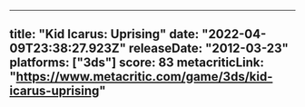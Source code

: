 
---
title: "Kid Icarus: Uprising"
date: "2022-04-09T23:38:27.923Z"
releaseDate: "2012-03-23"
platforms: ["3ds"]
score: 83
metacriticLink: "https://www.metacritic.com/game/3ds/kid-icarus-uprising"
---

